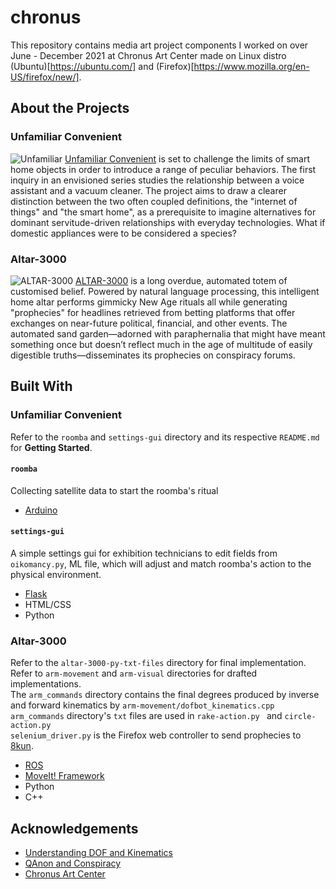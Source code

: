 # chronus
This repository contains media art project components I worked on over June - December 2021 at Chronus Art Center made on Linux distro (Ubuntu)[https://ubuntu.com/] and (Firefox)[https://www.mozilla.org/en-US/firefox/new/].

## About the Projects
### Unfamiliar Convenient  
![Unfamiliar](https://i.imgur.com/R0CSiM5.jpg)
[Unfamiliar Convenient](https://vjnks.com/works/unfamiliar-convenient-46) is set to challenge the limits of smart home objects in order to introduce a range of peculiar behaviors. The first inquiry in an envisioned series studies the relationship between a voice assistant and a vacuum cleaner. The project aims to draw a clearer distinction between the two often coupled definitions, the "internet of things" and "the smart home", as a prerequisite to imagine alternatives for dominant servitude-driven relationships with everyday technologies. What if domestic appliances were to be considered a species?
### Altar-3000
![ALTAR-3000](https://i.imgur.com/pQiZ6BA.jpg)
[ALTAR-3000](https://vjnks.com/works/altar-3000-51) is a long overdue, automated totem of customised belief. Powered by natural language processing, this intelligent home altar performs gimmicky New Age rituals all while generating "prophecies" for headlines retrieved from betting platforms that offer exchanges on near-future political, financial, and other events. The automated sand garden—adorned with paraphernalia that might have meant something once but doesn’t reflect much in the age of multitude of easily digestible truths—disseminates its prophecies on conspiracy forums.

## Built With
### Unfamiliar Convenient  
Refer to the ```roomba``` and ```settings-gui``` directory and its respective ```README.md``` for **Getting Started**.
#### ```roomba```
Collecting satellite data to start the roomba's ritual
* [Arduino](https://www.arduino.cc/)

#### ```settings-gui```
A simple settings gui for exhibition technicians to edit fields from ```oikomancy.py```, ML file, which will adjust and match roomba's action to the physical environment.
* [Flask](https://flask.palletsprojects.com/en/2.0.x/)
* HTML/CSS
* Python 

### Altar-3000
Refer to the ```altar-3000-py-txt-files``` directory for final implementation.
Refer to ```arm-movement``` and ```arm-visual``` directories for drafted implementations.  
The ```arm_commands``` directory contains the final degrees produced by inverse and forward kinematics by ```arm-movement/dofbot_kinematics.cpp```    
```arm_commands``` directory's ```txt``` files are used in ```rake-action.py ``` and ```circle-action.py```   
```selenium_driver.py``` is the Firefox web controller to send prophecies to [8kun](https://en.wikipedia.org/wiki/8chan). 
* [ROS](https://www.ros.org/)
* [MoveIt! Framework](https://moveit.ros.org/)
* Python 
* C++

## Acknowledgements
* [Understanding DOF and Kinematics](https://blog.robotiq.com/how-to-calculate-a-robots-forward-kinematics-in-5-easy-steps)
* [QAnon and Conspiracy](https://www.nytimes.com/article/what-is-qanon.html)
* [Chronus Art Center](http://www.chronusartcenter.org/en/)